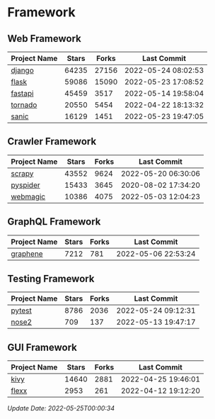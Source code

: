 # Framework

## Web Framework
| Project Name | Stars | Forks | Last Commit |
| ------------ | ----- | ----- | ----------- |
| [django](https://github.com/django/django) | 64235 | 27156 | 2022-05-24 08:02:53 |
| [flask](https://github.com/pallets/flask) | 59086 | 15090 | 2022-05-23 17:08:52 |
| [fastapi](https://github.com/tiangolo/fastapi) | 45459 | 3517 | 2022-05-14 19:58:04 |
| [tornado](https://github.com/tornadoweb/tornado) | 20550 | 5454 | 2022-04-22 18:13:32 |
| [sanic](https://github.com/sanic-org/sanic) | 16129 | 1451 | 2022-05-23 19:47:05 |

## Crawler Framework
| Project Name | Stars | Forks | Last Commit |
| ------------ | ----- | ----- | ----------- |
| [scrapy](https://github.com/scrapy/scrapy) | 43552 | 9624 | 2022-05-20 06:30:06 |
| [pyspider](https://github.com/binux/pyspider) | 15433 | 3645 | 2020-08-02 17:34:20 |
| [webmagic](https://github.com/code4craft/webmagic) | 10386 | 4075 | 2022-05-03 12:04:23 |

## GraphQL Framework
| Project Name | Stars | Forks | Last Commit |
| ------------ | ----- | ----- | ----------- |
| [graphene](https://github.com/graphql-python/graphene) | 7212 | 781 | 2022-05-06 22:53:24 |

## Testing Framework
| Project Name | Stars | Forks | Last Commit |
| ------------ | ----- | ----- | ----------- |
| [pytest](https://github.com/pytest-dev/pytest) | 8786 | 2036 | 2022-05-24 09:12:31 |
| [nose2](https://github.com/nose-devs/nose2) | 709 | 137 | 2022-05-13 19:47:17 |

## GUI Framework
| Project Name | Stars | Forks | Last Commit |
| ------------ | ----- | ----- | ----------- |
| [kivy](https://github.com/kivy/kivy) | 14640 | 2881 | 2022-04-25 19:46:01 |
| [flexx](https://github.com/flexxui/flexx) | 2953 | 261 | 2022-04-12 19:12:20 |

*Update Date: 2022-05-25T00:00:34*